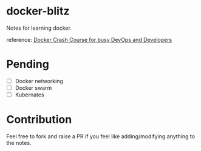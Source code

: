 # docker-blitz
Notes for learning docker. 

reference: [Docker Crash Course for busy DevOps and Developers](https://www.udemy.com/course/docker-tutorial-for-devops-run-docker-containers/)

# Pending 
- [ ] Docker networking
- [ ] Docker swarm
- [ ] Kubernates

# Contribution
Feel free to fork and raise a PR if you feel like adding/modifying anything to the notes.

